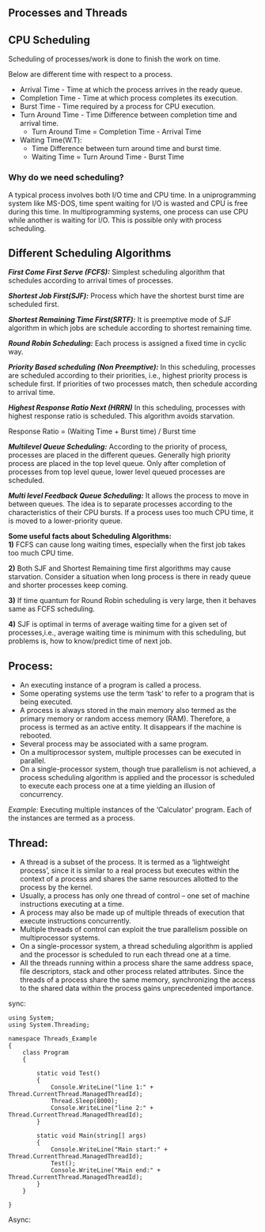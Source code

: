 ## Processes and Threads


## CPU Scheduling
Scheduling of processes/work is done to finish the work on time.

Below are different time with respect to a process.

* Arrival Time - Time at which the process arrives in the ready queue.
* Completion Time - Time at which process completes its execution.
* Burst Time - Time required by a process for CPU execution.
* Turn Around Time - Time Difference between completion time and arrival time.
    * Turn Around Time = Completion Time - Arrival Time
* Waiting Time(W.T):
    * Time Difference between turn around time and burst time.
    * Waiting Time = Turn Around Time - Burst Time

### Why do we need scheduling?
A typical process involves both I/O time and CPU time. In a uniprogramming system like MS-DOS, time spent waiting for I/O is wasted and CPU is free during this time. In multiprogramming systems, one process can use CPU while another is waiting for I/O. This is possible only with process scheduling.


**Different Scheduling Algorithms**
-----------------------------------

_**First Come First Serve (FCFS):**_ Simplest scheduling algorithm that schedules according to arrival times of processes.

_**Shortest Job First(SJF):**_ Process which have the shortest burst time are scheduled first.

_**Shortest Remaining Time First(SRTF):**_ It is preemptive mode of SJF algorithm in which jobs are schedule according to shortest remaining time.

_**Round Robin Scheduling:**_ Each process is assigned a fixed time in cyclic way.

_**Priority Based scheduling (Non Preemptive):**_ In this scheduling, processes are scheduled according to their priorities, i.e., highest priority process is schedule first. If priorities of two processes match, then schedule according to arrival time.

_**Highest Response Ratio Next (HRRN)**_ In this scheduling, processes with highest response ratio is scheduled. This algorithm avoids starvation.

Response Ratio = (Waiting Time + Burst time) / Burst time

_**Multilevel Queue Scheduling:**_ According to the priority of process, processes are placed in the different queues. Generally high priority process are placed in the top level queue. Only after completion of processes from top level queue, lower level queued processes are scheduled.

_**Multi level Feedback Queue Scheduling:**_ It allows the process to move in between queues. The idea is to separate processes according to the characteristics of their CPU bursts. If a process uses too much CPU time, it is moved to a lower-priority queue.

**Some useful facts about Scheduling Algorithms:**  
**1)** FCFS can cause long waiting times, especially when the first job takes too much CPU time.

**2)** Both SJF and Shortest Remaining time first algorithms may cause starvation. Consider a situation when long process is there in ready queue and shorter processes keep coming.

**3)** If time quantum for Round Robin scheduling is very large, then it behaves same as FCFS scheduling.

**4)** SJF is optimal in terms of average waiting time for a given set of processes,i.e., average waiting time is minimum with this scheduling, but problems is, how to know/predict time of next job.


  
## Process:
* An executing instance of a program is called a process.
* Some operating systems use the term ‘task‘ to refer to a program that is being executed.
* A process is always stored in the main memory also termed as the primary memory or random access memory (RAM).
Therefore, a process is termed as an active entity. It disappears if the machine is rebooted.
* Several process may be associated with a same program.
* On a multiprocessor system, multiple processes can be executed in parallel.
* On a single-processor system, though true parallelism is not achieved, a process scheduling algorithm is applied and the processor is scheduled to execute each process one at a time yielding an illusion of concurrency.   

*Example:* Executing multiple instances of the ‘Calculator’ program. Each of the instances are termed as a process.
## Thread:

* A thread is a subset of the process.
It is termed as a ‘lightweight process’, since it is similar to a real process but executes within the context of a process and shares the same resources allotted to the process by the kernel.
* Usually, a process has only one thread of control – one set of machine instructions executing at a time.
* A process may also be made up of multiple threads of execution that execute instructions concurrently.
* Multiple threads of control can exploit the true parallelism possible on multiprocessor systems.
* On a single-processor system, a thread scheduling algorithm is applied and the processor is scheduled to run each thread one at a time.
* All the threads running within a process share the same address space, file descriptors, stack and other process related attributes.
Since the threads of a process share the same memory, synchronizing the access to the shared data within the process gains unprecedented importance.



sync:
```
using System;
using System.Threading;

namespace Threads_Example
{
    class Program
    {

        static void Test()
        {
            Console.WriteLine("line 1:" + Thread.CurrentThread.ManagedThreadId);
            Thread.Sleep(8000);
            Console.WriteLine("line 2:" + Thread.CurrentThread.ManagedThreadId);
        }

        static void Main(string[] args)
        {
            Console.WriteLine("Main start:" + Thread.CurrentThread.ManagedThreadId);
            Test();
            Console.WriteLine("Main end:" + Thread.CurrentThread.ManagedThreadId);
        }
    }

}

```


Async:
```
